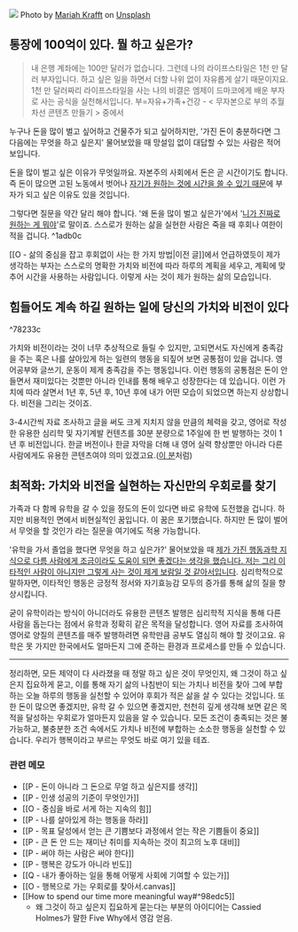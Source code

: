 
![](https://i.imgur.com/a2maQ34.jpg)
Photo by [Mariah Krafft](https://unsplash.com/@mariah_eternalcreative?utm_source=unsplash&utm_medium=referral&utm_content=creditCopyText) on [Unsplash](https://unsplash.com/photos/g87PtqNlqOE?utm_source=unsplash&utm_medium=referral&utm_content=creditCopyText)

## 통장에 100억이 있다. 뭘 하고 싶은가?

>내 은행 계좌에는 100만 달러가 없습니다. 그런데 나의 라이프스타일은 1천 만 달러 부자입니다. 하고 싶은 일을 하면서 더할 나위 없이 자유롭게 살기 때문이지요. 1천 만 달러짜리 라이프스타일을 사는 나의 비결은 엠제이 드마코에게 배운 부자로 사는 공식을 실천해서입니다. 부=자유+가족+건강 - < 무자본으로 부의 추월차선 콘텐츠 만들기 > 중에서

누구나 돈을 많이 벌고 싶어하고 건물주가 되고 싶어하지만, '가진 돈이 충분하다면 그 다음에는 무엇을 하고 싶은지' 물어보았을 때 망설임 없이 대답할 수 있는 사람은 적어 보입니다.

돈을 많이 벌고 싶은 이유가 무엇일까요. 자본주의 사회에서 돈은 곧 시간이기도 합니다. 즉 돈이 많으면 고된 노동에서 벗어나 <u>자기가 원하는 것에 시간을 쓸 수 있기 때문</u>에 부자가 되고 싶은 이유도 있을 것입니다.

그렇다면 질문을 약간 달리 해야 합니다. '왜 돈을 많이 벌고 싶은가'에서 '[니가 진짜로 원하는 게 뭐야](https://www.youtube.com/watch?v=xMlf2EbmYJU)'로 말이죠. 스스로가 원하는 삶을 실현한 사람은 죽을 때 후회나 여한이 적을 겁니다.  ^1adb0c

[[O - 삶의 중심을 잡고 후회없이 사는 한 가지 방법|이전 글]]에서 언급하였듯이 제가 생각하는 부자는 스스로의 명확한 가치와 비전에 따라 하루의 계획을 세우고, 계획에 맞추어 시간을 사용하는 사람입니다. 이렇게 사는 것이 제가 원하는 삶의 모습입니다.

## 힘들어도 계속 하길 원하는 일에 당신의 가치와 비전이 있다

^78233c

가치와 비전이라는 것이 너무 추상적으로 들릴 수 있지만, 고되면서도 자신에게 충족감을 주는 혹은 나를 살아있게 하는 일련의 행동을 되짚어 보면 공통점이 있을 겁니다. 영어공부와 글쓰기, 운동이 제게 충족감을 주는 행동입니다. 이런 행동의 공통점은 돈이 안 들면서 재미있다는 것뿐만 아니라 인내를 통해 배우고 성장한다는 데 있습니다. 이런 가치에 따라 살면서 1년 후, 5년 후, 10년 후에 내가 어떤 모습이 되었으면 하는지 상상합니다. 비전을 그리는 것이죠. 

3-4시간씩 자료 조사하고 글을 써도 크게 지치지 않을 만큼의 체력을 갖고, 영어로 작성한 유용한 심리학 및 자기계발 컨텐츠를 30분 분량으로 1주일에 한 번 발행하는 것이 1년 후 비전입니다. 한글 버전이나 한글 자막을 더해 내 영어 실력 향상뿐만 아니라 다른 사람에게도 유용한 콘텐츠여야 의미 있겠고요.([이 분](https://www.youtube.com/c/%EC%9B%90%EC%9D%98%EB%8F%85%EB%B0%B1)처럼)

## 최적화: 가치와 비전을 실현하는 자신만의 우회로를 찾기

가족과 다 함께 유학을 갈 수 있을 정도의 돈이 있다면 바로 유학에 도전했을 겁니다. 하지만 비용적인 면에서 비현실적인 꿈입니다. 이 꿈은 포기했습니다. 하지만 돈 많이 벌어서 무엇을 할 것인가 라는 질문을 여기에도 적용 가능합니다. 

'유학을 가서 졸업을 했다면 무엇을 하고 싶은가?' 물어보았을 때 <u>제가 가진 행동과학 지식으로 다름 사람에게 조금이라도 도움이 되면 좋겠다는 생각을 했습니다. 저는 그리 이타적인 사람이 아니지만 그렇게 사는 것이 제게 보람일 것 같아서입니다</u>. 심리학적으로 말하자면, 이타적인 행동은 긍정적 정서와 자기효능감 모두의 증가를 통해 삶의 질을 향상시킵니다. 

굳이 유학이라는 방식이 아니더라도 유용한 콘텐츠 발행은 심리학적 지식을 통해 다른 사람을 돕는다는 점에서 유학과 정확히 같은 목적을 달성합니다. 영어 자료를 조사하여 영어로 양질의 콘텐츠를 매주 발행하려면 유학만큼 공부도 열심히 해야 할 것이고요. 유학은 못 가지만 한국에서도 얼마든지 그에 준하는 환경과 프로세스를 만들 수 있습니다.  

---

정리하면, 모든 제약이 다 사라졌을 때 정말 하고 싶은 것이 무엇인지, 왜 그것이 하고 싶은지 집요하게 묻고, 이를 통해 자기 삶의 나침반이 되는 가치나 비전을 찾아 그에 부합하는 오늘 하루의 행동을 실천할 수 있어야 후회가 적은 삶을 살 수 있다는 것입니다. 또한 돈이 많으면 좋겠지만, 유학 갈 수 있으면 좋겠지만, 천천히 깊게 생각해 보면 같은 목적을 달성하는 우회로가 얼마든지 있음을 알 수 있습니다. 모든 조건이 충족되는 것은 불가능하고, 불충분한 조건 속에서도 가치나 비전에 부합하는 소소한 행동을 실천할 수 있습니다. 우리가 행복이라고 부르는 무엇도 바로 여기 있을 테죠.

### 관련 메모
- [[P - 돈이 아니라 그 돈으로 무얼 하고 싶은지를 생각]]
- [[P - 인생 성공의 기준이 무엇인가]]
- [[O - 중심을 바로 서게 하는 지속의 힘]]
- [[P - 나를 살아있게 하는 행동을 하라]]
- [[P - 목표 달성에서 얻는 큰 기쁨보다 과정에서 얻는 작은 기쁨들이 중요]]
- [[P - 큰 돈 안 드는 재미난 취미를 지속하는 것이 최고의 노후 대비]]
- [[P - 써야 하는 사람은 써야 한다]]
- [[P - 행복은 강도가 아니라 빈도]]
- [[Q - 내가 좋아하는 일을 통해 어떻게 사회에 기여할 수 있는가]]
- [[O - 행복으로 가는 우회로를 찾아서.canvas]]
- [[How to spend our time more meaningful way#^98edc5]]
	- 왜 그것이 하고 싶은지 집요하게 묻는다는 부분의 아이디어는 Cassied Holmes가 말한 Five Why에서 영감 얻음.





